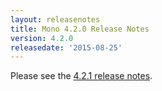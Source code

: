 ```yaml
---
layout: releasenotes
title: Mono 4.2.0 Release Notes
version: 4.2.0
releasedate: '2015-08-25'
---
```


Please see the [4.2.1 release notes](/docs/about-mono/releases/4.2.1/).

